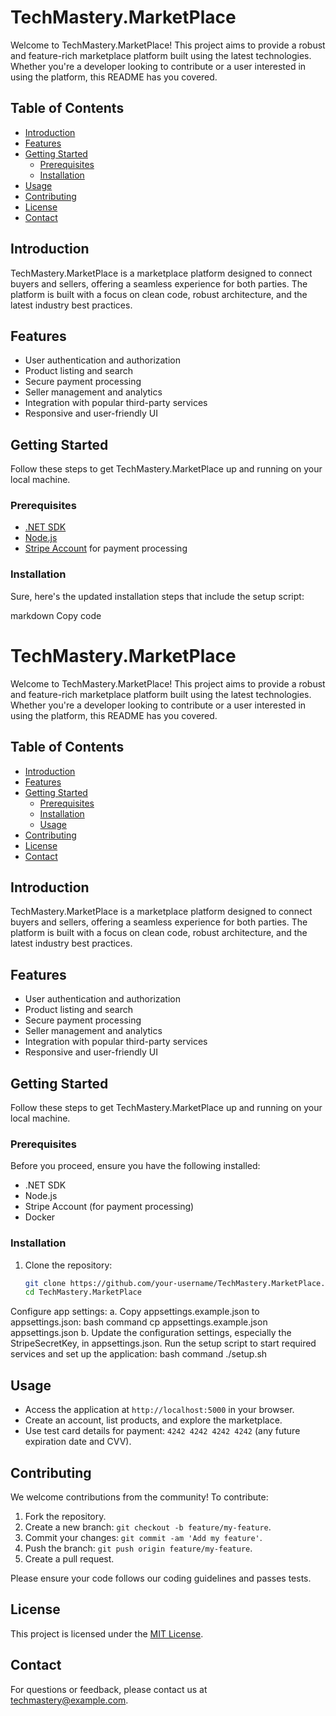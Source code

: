 # TechMastery.MarketPlace

Welcome to TechMastery.MarketPlace! This project aims to provide a robust and feature-rich marketplace platform built using the latest technologies. Whether you're a developer looking to contribute or a user interested in using the platform, this README has you covered.

## Table of Contents
- [Introduction](#introduction)
- [Features](#features)
- [Getting Started](#getting-started)
  - [Prerequisites](#prerequisites)
  - [Installation](#installation)
- [Usage](#usage)
- [Contributing](#contributing)
- [License](#license)
- [Contact](#contact)

## Introduction
TechMastery.MarketPlace is a marketplace platform designed to connect buyers and sellers, offering a seamless experience for both parties. The platform is built with a focus on clean code, robust architecture, and the latest industry best practices.

## Features
- User authentication and authorization
- Product listing and search
- Secure payment processing
- Seller management and analytics
- Integration with popular third-party services
- Responsive and user-friendly UI

## Getting Started
Follow these steps to get TechMastery.MarketPlace up and running on your local machine.

### Prerequisites
- [.NET SDK](https://dotnet.microsoft.com/download)
- [Node.js](https://nodejs.org/)
- [Stripe Account](https://stripe.com/) for payment processing

### Installation

Sure, here's the updated installation steps that include the setup script:

markdown
Copy code
# TechMastery.MarketPlace

Welcome to TechMastery.MarketPlace! This project aims to provide a robust and feature-rich marketplace platform built using the latest technologies. Whether you're a developer looking to contribute or a user interested in using the platform, this README has you covered.

## Table of Contents

- [Introduction](#introduction)
- [Features](#features)
- [Getting Started](#getting-started)
  - [Prerequisites](#prerequisites)
  - [Installation](#installation)
  - [Usage](#usage)
- [Contributing](#contributing)
- [License](#license)
- [Contact](#contact)

## Introduction

TechMastery.MarketPlace is a marketplace platform designed to connect buyers and sellers, offering a seamless experience for both parties. The platform is built with a focus on clean code, robust architecture, and the latest industry best practices.

## Features

- User authentication and authorization
- Product listing and search
- Secure payment processing
- Seller management and analytics
- Integration with popular third-party services
- Responsive and user-friendly UI

## Getting Started

Follow these steps to get TechMastery.MarketPlace up and running on your local machine.

### Prerequisites

Before you proceed, ensure you have the following installed:

- .NET SDK
- Node.js
- Stripe Account (for payment processing)
- Docker

### Installation

1. Clone the repository:
   ```bash
   git clone https://github.com/your-username/TechMastery.MarketPlace.git
   cd TechMastery.MarketPlace
Configure app settings:
a. Copy appsettings.example.json to appsettings.json:
bash command
cp appsettings.example.json appsettings.json
b. Update the configuration settings, especially the StripeSecretKey, in appsettings.json.
Run the setup script to start required services and set up the application:
bash command
./setup.sh


## Usage
- Access the application at `http://localhost:5000` in your browser.
- Create an account, list products, and explore the marketplace.
- Use test card details for payment: `4242 4242 4242 4242` (any future expiration date and CVV).

## Contributing
We welcome contributions from the community! To contribute:
1. Fork the repository.
2. Create a new branch: `git checkout -b feature/my-feature`.
3. Commit your changes: `git commit -am 'Add my feature'`.
4. Push the branch: `git push origin feature/my-feature`.
5. Create a pull request.

Please ensure your code follows our coding guidelines and passes tests.

## License
This project is licensed under the [MIT License](LICENSE).

## Contact
For questions or feedback, please contact us at techmastery@example.com.
   
